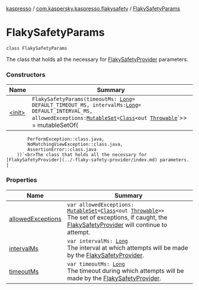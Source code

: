 [kaspresso](../../index.md) / [com.kaspersky.kaspresso.flakysafety](../index.md) / [FlakySafetyParams](./index.md)

# FlakySafetyParams

`class FlakySafetyParams`

The class that holds all the necessary for [FlakySafetyProvider](../-flaky-safety-provider/index.md) parameters.

### Constructors

| Name | Summary |
|---|---|
| [&lt;init&gt;](-init-.md) | `FlakySafetyParams(timeoutMs: `[`Long`](https://kotlinlang.org/api/latest/jvm/stdlib/kotlin/-long/index.html)` = DEFAULT_TIMEOUT_MS, intervalMs: `[`Long`](https://kotlinlang.org/api/latest/jvm/stdlib/kotlin/-long/index.html)` = DEFAULT_INTERVAL_MS, allowedExceptions: `[`MutableSet`](https://kotlinlang.org/api/latest/jvm/stdlib/kotlin.collections/-mutable-set/index.html)`<`[`Class`](https://developer.android.com/reference/java/lang/Class.html)`<out `[`Throwable`](https://kotlinlang.org/api/latest/jvm/stdlib/kotlin/-throwable/index.html)`>> = mutableSetOf(
            PerformException::class.java,
            NoMatchingViewException::class.java,
            AssertionError::class.java
        ))`<br>The class that holds all the necessary for [FlakySafetyProvider](../-flaky-safety-provider/index.md) parameters. |

### Properties

| Name | Summary |
|---|---|
| [allowedExceptions](allowed-exceptions.md) | `var allowedExceptions: `[`MutableSet`](https://kotlinlang.org/api/latest/jvm/stdlib/kotlin.collections/-mutable-set/index.html)`<`[`Class`](https://developer.android.com/reference/java/lang/Class.html)`<out `[`Throwable`](https://kotlinlang.org/api/latest/jvm/stdlib/kotlin/-throwable/index.html)`>>`<br>The set of exceptions, if caught, the [FlakySafetyProvider](../-flaky-safety-provider/index.md) will continue to attempt. |
| [intervalMs](interval-ms.md) | `var intervalMs: `[`Long`](https://kotlinlang.org/api/latest/jvm/stdlib/kotlin/-long/index.html)<br>The interval at which attempts will be made by the [FlakySafetyProvider](../-flaky-safety-provider/index.md). |
| [timeoutMs](timeout-ms.md) | `var timeoutMs: `[`Long`](https://kotlinlang.org/api/latest/jvm/stdlib/kotlin/-long/index.html)<br>The timeout during which attempts will be made by the [FlakySafetyProvider](../-flaky-safety-provider/index.md). |
